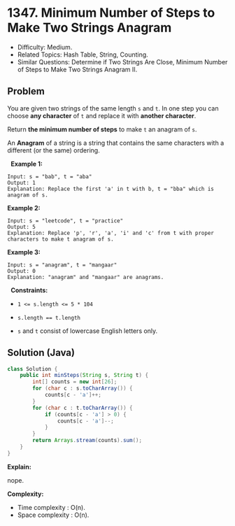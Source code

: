 # 1347. Minimum Number of Steps to Make Two Strings Anagram

- Difficulty: Medium.
- Related Topics: Hash Table, String, Counting.
- Similar Questions: Determine if Two Strings Are Close, Minimum Number of Steps to Make Two Strings Anagram II.

## Problem

You are given two strings of the same length ```s``` and ```t```. In one step you can choose **any character** of ```t``` and replace it with **another character**.

Return **the minimum number of steps** to make ```t``` an anagram of ```s```.

An **Anagram** of a string is a string that contains the same characters with a different (or the same) ordering.

 
**Example 1:**

```
Input: s = "bab", t = "aba"
Output: 1
Explanation: Replace the first 'a' in t with b, t = "bba" which is anagram of s.
```

**Example 2:**

```
Input: s = "leetcode", t = "practice"
Output: 5
Explanation: Replace 'p', 'r', 'a', 'i' and 'c' from t with proper characters to make t anagram of s.
```

**Example 3:**

```
Input: s = "anagram", t = "mangaar"
Output: 0
Explanation: "anagram" and "mangaar" are anagrams. 
```

 
**Constraints:**


	
- ```1 <= s.length <= 5 * 104```
	
- ```s.length == t.length```
	
- ```s``` and ```t``` consist of lowercase English letters only.



## Solution (Java)

```java
class Solution {
    public int minSteps(String s, String t) {
        int[] counts = new int[26];
        for (char c : s.toCharArray()) {
            counts[c - 'a']++;
        }
        for (char c : t.toCharArray()) {
            if (counts[c - 'a'] > 0) {
                counts[c - 'a']--;
            }
        }
        return Arrays.stream(counts).sum();
    }
}
```

**Explain:**

nope.

**Complexity:**

* Time complexity : O(n).
* Space complexity : O(n).
